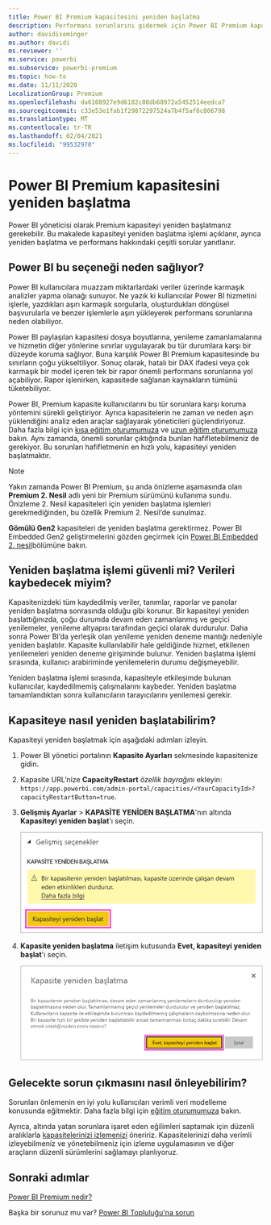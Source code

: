 ```yaml
---
title: Power BI Premium kapasitesini yeniden başlatma
description: Performans sorunlarını gidermek için Power BI Premium kapasitesinin nasıl yeniden başlatılacağını öğrenin.
author: davidiseminger
ms.author: davidi
ms.reviewer: ''
ms.service: powerbi
ms.subservice: powerbi-premium
ms.topic: how-to
ms.date: 11/11/2020
LocalizationGroup: Premium
ms.openlocfilehash: da6108927e9d6182c08db68972a5452514eedca7
ms.sourcegitcommit: c33e53e1fab1f29872297524a7b4f5af6c806798
ms.translationtype: MT
ms.contentlocale: tr-TR
ms.lasthandoff: 02/04/2021
ms.locfileid: "99532970"
---
```

# <a name="restart-a-power-bi-premium-capacity"></a>Power BI Premium kapasitesini yeniden başlatma

Power BI yöneticisi olarak Premium kapasiteyi yeniden başlatmanız gerekebilir. Bu makalede kapasiteyi yeniden başlatma işlemi açıklanır, ayrıca yeniden başlatma ve performans hakkındaki çeşitli sorular yanıtlanır.

## <a name="why-does-power-bi-provide-this-option"></a>Power BI bu seçeneği neden sağlıyor?

Power BI kullanıcılara muazzam miktarlardaki veriler üzerinde karmaşık analizler yapma olanağı sunuyor. Ne yazık ki kullanıcılar Power BI hizmetini işlerle, yazdıkları aşırı karmaşık sorgularla, oluşturdukları döngüsel başvurularla ve benzer işlemlerle aşırı yükleyerek performans sorunlarına neden olabiliyor.

Power BI paylaşılan kapasitesi dosya boyutlarına, yenileme zamanlamalarına ve hizmetin diğer yönlerine sınırlar uygulayarak bu tür durumlara karşı bir düzeyde koruma sağlıyor. Buna karşılık Power BI Premium kapasitesinde bu sınırların çoğu yükseltiliyor. Sonuç olarak, hatalı bir DAX ifadesi veya çok karmaşık bir model içeren tek bir rapor önemli performans sorunlarına yol açabiliyor. Rapor işlenirken, kapasitede sağlanan kaynakların tümünü tüketebiliyor. 

Power BI, Premium kapasite kullanıcılarını bu tür sorunlara karşı koruma yöntemini sürekli geliştiriyor. Ayrıca kapasitelerin ne zaman ve neden aşırı yüklendiğini analiz eden araçlar sağlayarak yöneticileri güçlendiriyoruz. Daha fazla bilgi için [kısa eğitim oturumumuza](https://www.youtube.com/watch?v=UgsjMbhi_Bk&feature=youtu.be) ve [uzun eğitim oturumumuza](https://powerbi.tips/2018/07/) bakın. Aynı zamanda, önemli sorunlar çıktığında bunları hafifletebilmeniz de gerekiyor. Bu sorunları hafifletmenin en hızlı yolu, kapasiteyi yeniden başlatmaktır.

> [!NOTE]
> Yakın zamanda Power BI Premium, şu anda önizleme aşamasında olan **Premium 2. Nesil** adlı yeni bir Premium sürümünü kullanıma sundu. Önizleme 2. Nesil kapasiteleri için yeniden başlatma işlemleri gerekmediğinden, bu özellik Premium 2. Nesil’de sunulmaz.
>
> **Gömülü Gen2** kapasiteleri de yeniden başlatma gerektirmez. Power BI Embedded Gen2 geliştirmelerini gözden geçirmek için [Power BI Embedded 2. nesil](../developer/embedded/power-bi-embedded-generation-2.md)bölümüne bakın.

## <a name="is-the-restart-process-safe-will-i-lose-any-data"></a>Yeniden başlatma işlemi güvenli mi? Verileri kaybedecek miyim?

Kapasitenizdeki tüm kaydedilmiş veriler, tanımlar, raporlar ve panolar yeniden başlatma sonrasında olduğu gibi korunur. Bir kapasiteyi yeniden başlattığınızda, çoğu durumda devam eden zamanlanmış ve geçici yenilemeler, yenileme altyapısı tarafından geçici olarak durdurulur. Daha sonra Power BI’da yerleşik olan yenileme yeniden deneme mantığı nedeniyle yeniden başlatılır. Kapasite kullanılabilir hale geldiğinde hizmet, etkilenen yenilemeleri yeniden deneme girişiminde bulunur. Yeniden başlatma işlemi sırasında, kullanıcı arabiriminde yenilemelerin durumu değişmeyebilir. 

Yeniden başlatma işlemi sırasında, kapasiteyle etkileşimde bulunan kullanıcılar, kaydedilmemiş çalışmalarını kaybeder. Yeniden başlatma tamamlandıktan sonra kullanıcıların tarayıcılarını yenilemesi gerekir.

## <a name="how-do-i-restart-a-capacity"></a>Kapasiteye nasıl yeniden başlatabilirim?

Kapasiteyi yeniden başlatmak için aşağıdaki adımları izleyin.

1. Power BI yönetici portalının **Kapasite Ayarları** sekmesinde kapasitenize gidin. 

1. Kapasite URL’nize **CapacityRestart** *özellik bayrağını* ekleyin: `https://app.powerbi.com/admin-portal/capacities/<YourCapacityId>?capacityRestartButton=true`.

1. **Gelişmiş Ayarlar** > **KAPASİTE YENİDEN BAŞLATMA**'nın altında **Kapasiteyi yeniden başlat**'ı seçin.

    ![Kapasiteyi yeniden başlat](media/service-admin-premium-restart/restart-capacity.png)

1. **Kapasite yeniden başlatma** iletişim kutusunda **Evet, kapasiteyi yeniden başlat**'ı seçin.

    ![Yeniden başlatma işlemini onaylama](media/service-admin-premium-restart/confirm-restart.png)

## <a name="how-can-i-prevent-issues-from-happening-in-the-future"></a>Gelecekte sorun çıkmasını nasıl önleyebilirim?

Sorunları önlemenin en iyi yolu kullanıcıları verimli veri modelleme konusunda eğitmektir. Daha fazla bilgi için [eğitim oturumumuza](https://powerbi.tips/2018/07/) bakın.

Ayrıca, altında yatan sorunlara işaret eden eğilimleri saptamak için düzenli aralıklarla [kapasitelerinizi izlemenizi](service-admin-premium-monitor-capacity.md) öneririz. Kapasitelerinizi daha verimli izleyebilmeniz ve yönetebilmeniz için izleme uygulamasının ve diğer araçların düzenli sürümlerini sağlamayı planlıyoruz.

## <a name="next-steps"></a>Sonraki adımlar

[Power BI Premium nedir?](service-premium-what-is.md)

Başka bir sorunuz mu var? [Power BI Topluluğu'na sorun](https://community.powerbi.com/)
